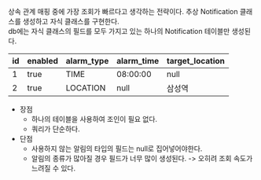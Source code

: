 상속 관계 매핑 중에 가장 조회가 빠르다고 생각하는 전략이다.
추상 Notification 클래스를 생성하고 자식 클래스를 구현한다.  
db에는 자식 클래스의 필드를 모두 가지고 있는 하나의 Notification 테이블만 생성된다.  



| id  | enabled | alarm_type | alarm_time | target_location |
| --- | ------- | ---------- | ---------- | --------------- |
| 1   | true    | TIME       | 08:00:00   | null            |
| 2   | true    | LOCATION   | null       | 삼성역             |

- 장점
	- 하나의  테이블을 사용하여 조인이 필요 없다.
	- 쿼리가 단순하다.
- 단점
	- 사용하지 않는 알림의 타입의 필드는 null로 집어넣어야한다.
	- 알림의 종류가 많아질 경우 필드가 너무 많이 생성된다. -> 오히려 조회 속도가 느려질 수 있다.
